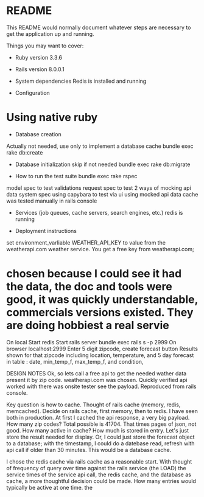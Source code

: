 # README

This README would normally document whatever steps are necessary to get the
application up and running.

Things you may want to cover:

* Ruby version
3.3.6

* Rails version
8.0.0.1

* System dependencies
Redis is installed and running

* Configuration
# Using native ruby 

* Database creation

Actually not needed, use only to implement a database cache
bundle exec rake db:create

* Database initialization
skip if not needed
bundle exec rake db:migrate

* How to run the test suite
bundle exec rake rspec

model spec to test validations
request spec to test 2 ways of mocking api data
system spec using capybara to test via ui using mocked api data
cache was tested manually in rails console

* Services (job queues, cache servers, search engines, etc.)
redis is running

* Deployment instructions

set environment_varliable WEATHER_API_KEY to value from the weatherapi.com weather service.
 You get a free key from weatherapi.com;
# chosen because I could see it had the data, the doc and tools were good, it was quickly understandable, commercials versions existed. They are doing hobbiest a real servie

On local
Start redis
Start rails server bundle exec rails s -p 2999
On browser localhost:2999
Enter 5 digit zipcode, create forecast button
Results shown for that zipcode including location,
temperature, and 5 day forecast in table : date, min_temp_f, max_temp_f, and condition,

DESIGN NOTES
Ok, so lets call a free api to get the needed wather data present it by zip code. weatherapi.com was chosen.
Quickly verified api worked with there was onsite tester see the payload. Reproduced from rails console.

Key question is how to cache. Thought of rails cache (memory, redis, memcached).
Decide on rails cache, first memory, then to redis. I have seen both in production.
At first I cached the api response, a very big payload. How many zip codes? Total possible is 41704.
That times pages of json, not good.
How many active in cache? How much is stored in entry. Let's just store the result needed for
display. Or, I could just store the forecast object to a database; with the timestamp, I could do a 
datebase read, refresh with api call if older than 30 minutes. 
This would be a database cache.

I chose the redis cache via rails cache as a reasonable start.
With thought of frequency of query over time against the rails service (the LOAD)
 the service times of the service api call, the redis cache, and the database as cache,
 a more thoughtful decision could be made. 
 How many entries would typically be active at one time.
the 

